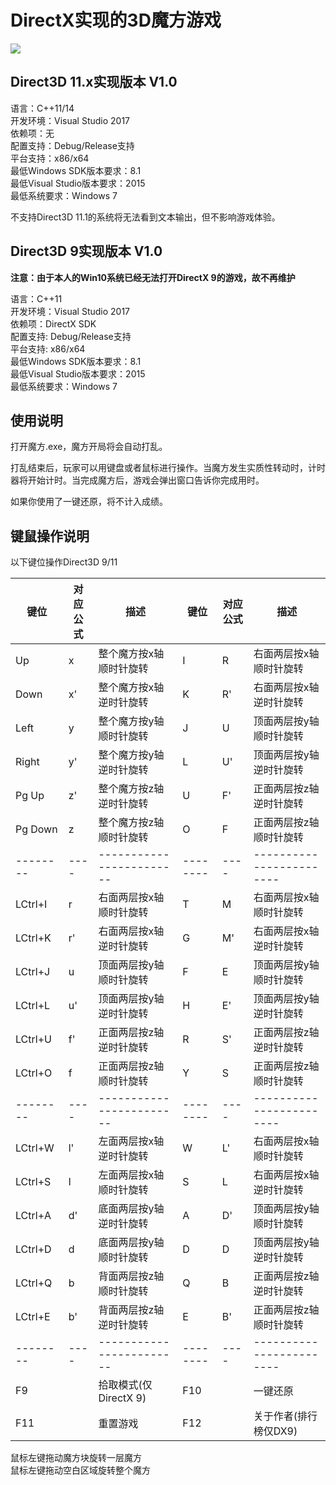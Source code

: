# DirectX实现的3D魔方游戏

![](https://github.com/MKXJun/Rubik-Cube/blob/master/replay.gif)

## Direct3D 11.x实现版本 V1.0

语言：C++11/14</br>
开发环境：Visual Studio 2017</br>
依赖项：无</br>
配置支持：Debug/Release支持</br>
平台支持：x86/x64</br>
最低Windows SDK版本要求：8.1</br>
最低Visual Studio版本要求：2015</br>
最低系统要求：Windows 7

不支持Direct3D 11.1的系统将无法看到文本输出，但不影响游戏体验。

## Direct3D 9实现版本 V1.0

**注意：由于本人的Win10系统已经无法打开DirectX 9的游戏，故不再维护**

语言：C++11</br>
开发环境：Visual Studio 2017</br>
依赖项：DirectX SDK</br>
配置支持: Debug/Release支持</br>
平台支持: x86/x64</br>
最低Windows SDK版本要求：8.1</br>
最低Visual Studio版本要求：2015</br>
最低系统要求：Windows 7

## 使用说明

打开魔方.exe，魔方开局将会自动打乱。

打乱结束后，玩家可以用键盘或者鼠标进行操作。当魔方发生实质性转动时，计时器将开始计时。当完成魔方后，游戏会弹出窗口告诉你完成用时。

如果你使用了一键还原，将不计入成绩。

## 键鼠操作说明

以下键位操作Direct3D 9/11 

|键位    |对应公式|描述|键位   |对应公式|描述|
|--------|----|------------------------|--------|----|------------------------|
| Up     | x  | 整个魔方按x轴顺时针旋转|I       | R  | 右面两层按x轴顺时针旋转|
| Down   | x' | 整个魔方按x轴逆时针旋转|K       | R' | 右面两层按x轴逆时针旋转|
| Left   | y  | 整个魔方按y轴顺时针旋转|J       | U  | 顶面两层按y轴顺时针旋转|
| Right  | y' | 整个魔方按y轴逆时针旋转|L       | U' | 顶面两层按y轴逆时针旋转|
| Pg Up  | z' | 整个魔方按z轴逆时针旋转|U       | F' | 正面两层按z轴逆时针旋转|
| Pg Down| z  | 整个魔方按z轴顺时针旋转|O       | F  | 正面两层按z轴顺时针旋转|
|--------|----|------------------------|--------|----|------------------------|
|LCtrl+I | r  | 右面两层按x轴顺时针旋转|T       | M  | 右面两层按x轴顺时针旋转|
|LCtrl+K | r' | 右面两层按x轴逆时针旋转|G       | M' | 右面两层按x轴逆时针旋转|
|LCtrl+J | u  | 顶面两层按y轴顺时针旋转|F       | E  | 顶面两层按y轴顺时针旋转|
|LCtrl+L | u' | 顶面两层按y轴逆时针旋转|H       | E' | 顶面两层按y轴逆时针旋转|
|LCtrl+U | f' | 正面两层按z轴逆时针旋转|R       | S' | 正面两层按z轴逆时针旋转|
|LCtrl+O | f  | 正面两层按z轴顺时针旋转|Y       | S  | 正面两层按z轴顺时针旋转|
|--------|----|------------------------|--------|----|------------------------|
|LCtrl+W | l' | 左面两层按x轴逆时针旋转|W       | L' | 右面两层按x轴顺时针旋转|
|LCtrl+S | l  | 左面两层按x轴顺时针旋转|S       | L  | 右面两层按x轴逆时针旋转|
|LCtrl+A | d' | 底面两层按y轴逆时针旋转|A       | D' | 顶面两层按y轴顺时针旋转|
|LCtrl+D | d  | 底面两层按y轴顺时针旋转|D       | D  | 顶面两层按y轴逆时针旋转|
|LCtrl+Q | b  | 背面两层按z轴顺时针旋转|Q       | B  | 正面两层按z轴逆时针旋转|
|LCtrl+E | b' | 背面两层按z轴逆时针旋转|E       | B' | 正面两层按z轴顺时针旋转|
|--------|----|------------------------|--------|----|------------------------|
|F9      |    | 拾取模式(仅DirectX 9)  |F10     |    | 一键还原               |
|F11     |    | 重置游戏               |F12     |    | 关于作者(排行榜仅DX9)  |     


鼠标左键拖动魔方块旋转一层魔方</br>
鼠标左键拖动空白区域旋转整个魔方</br>






















